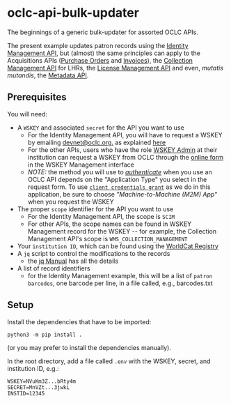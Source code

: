 # oclc-api-bulk-updater
The beginnings of a generic bulk-updater for assorted OCLC APIs.

The present example updates patron records using the [Identity Management API](https://developer.api.oclc.org/idm), but (almost) the same principles can apply to the Acquisitions APIs ([Purchase Orders](https://developer.api.oclc.org/wms-acq-po) and [Invoices](https://developer.api.oclc.org/wms-acq-invoices)), the [Collection Management API](https://developer.api.oclc.org/wms-collection-management) for LHRs, the [License Management API](https://developer.api.oclc.org/lman) and even, _mutatis mutandis_, the [Metadata API](https://developer.api.oclc.org/wc-metadata#/Bibliographic%20Records/update-bib).


## Prerequisites

You will need:

* A `WSKEY` and associated `secret` for the API you want to use
  * For the Identity Management API, you will have to request a WSKEY by emailing [devnet@oclc.org.](mailto:devnet@oclc.org.) as explained [here](https://www.oclc.org/developer/api/oclc-apis/worldshare-identity-management-api.en.html)
  * For the other APIs, users who have the role [WSKEY Admin](https://help.oclc.org/WorldShare/WorldShare_Admin/Roles/Web_Service_Keys_WSKeys_role) at their institution can request a WSKEY from OCLC through the [online form](https://platform.worldcat.org/wskey/) in the WSKEY Management interface
  * *NOTE:* the method you will use to [_authenticate_](https://www.oclc.org/developer/api/keys/oauth.en.html) when you use an OCLC API depends on the "Application Type" you select in the request form. To use [`client credentials grant`](https://www.oclc.org/developer/api/keys/oauth/client-credentials-grant.en.html) as we do in this application, be sure to choose _"Machine-to-Machine (M2M) App"_ when you request the WSKEY
* The proper `scope` identifier for the API you want to use
  * For the Identity Management API, the scope is `SCIM`
  * For other APIs, the scope names can be found in WSKEY Management record for the WSKEY -- for example, the Collection Management API's scope is `WMS_COLLECTION_MANAGEMENT`
* Your `institution ID`, which can be found using the [WorldCat Registry](https://www.worldcat.org/webservices/registry/Institutions/)
* A `jq` script to control the modifications to the records
  * the [jq Manual](https://stedolan.github.io/jq/manual/) has all the details
* A list of record identifiers
  * for the Identity Management example, this will be a list of `patron barcodes`, one barcode per line, in a file called, e.g., barcodes.txt

## Setup
Install the dependencies that have to be imported:
```
python3 -m pip install .
```
(or you may prefer to install the dependencies manually).

In the root directory, add a file called `.env` with the WSKEY, secret, and institution ID, e.g.:
```
WSKEY=NVuKm3Z...bRty4m
SECRET=MnVZt...3jwkL
INSTID=12345
```





